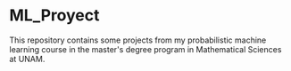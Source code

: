 # ML_Proyect
This repository contains some projects from my probabilistic machine learning course in the master's degree program in Mathematical Sciences at UNAM.
